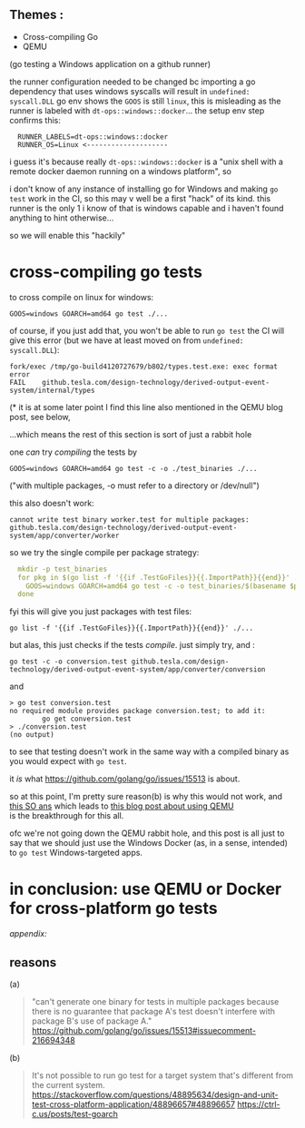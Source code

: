 ## Themes : 
- Cross-compiling Go
- QEMU

(go testing a Windows application on a github runner)
  
the runner configuration needed to be changed bc importing a go dependency that uses windows syscalls will result in `undefined: syscall.DLL`
go env shows the `GOOS` is still `linux`, this is misleading as the runner is labeled with `dt-ops::windows::docker`...
the setup env step confirms this:
```
  RUNNER_LABELS=dt-ops::windows::docker
  RUNNER_OS=Linux <--------------------
```
i guess it's because really `dt-ops::windows::docker` is a "unix shell with a remote docker daemon running on a windows platform", so 

i don't know of any instance of installing go for Windows and making `go test` work in the CI, so this may v well be a first "hack" of its kind. this runner is the only 1 i know of that is windows capable and i haven't found anything to hint otherwise...

so we will enable this "hackily"

# cross-compiling go tests

to cross compile on linux for windows: 
```
GOOS=windows GOARCH=amd64 go test ./...
```

of course, if you just add that, you won't be able to run `go test` 
the CI will give this error (but we have at least moved on from `undefined: syscall.DLL`):
```
fork/exec /tmp/go-build4120727679/b802/types.test.exe: exec format error
FAIL	github.tesla.com/design-technology/derived-output-event-system/internal/types
```
(* it is at some later point I find this line also mentioned in the QEMU blog post, see below,

...which means the rest of this section is sort of just a rabbit hole

one *can* try *compiling* the tests by 
```
GOOS=windows GOARCH=amd64 go test -c -o ./test_binaries ./...
```
("with multiple packages, -o must refer to a directory or /dev/null")

this also doesn't work: 
```
cannot write test binary worker.test for multiple packages:
github.tesla.com/design-technology/derived-output-event-system/app/converter/worker
```

so we try the single compile per package strategy:

```yaml
  mkdir -p test_binaries
  for pkg in $(go list -f '{{if .TestGoFiles}}{{.ImportPath}}{{end}}' ./...); do
    GOOS=windows GOARCH=amd64 go test -c -o test_binaries/$(basename $pkg).test $pkg
  done
```

fyi this will give you just packages with test files:
```
go list -f '{{if .TestGoFiles}}{{.ImportPath}}{{end}}' ./...
```

but alas, this just checks if the tests *compile*. just simply try, and :
```
go test -c -o conversion.test github.tesla.com/design-technology/derived-output-event-system/app/converter/conversion
```
and
```
> go test conversion.test
no required module provides package conversion.test; to add it:
        go get conversion.test
> ./conversion.test
(no output)
```
to see that testing doesn't work in the same way with a compiled binary as you would expect with `go test`.

it *is* what https://github.com/golang/go/issues/15513 is about. 

so at this point, I'm pretty sure reason(b) is why this would not work, and [this SO ans](https://stackoverflow.com/a/74389382) which leads to [this blog post about using QEMU](https://ctrl-c.us/posts/test-goarch)  
is the breakthrough for this all.

ofc we're not going down the QEMU rabbit hole, and this post is all just to say that we should just use the Windows Docker (as, in a sense, intended) to `go test` Windows-targeted apps.

# in conclusion: use QEMU or Docker for cross-platform go tests

*appendix:*
## reasons
(a) 
> "can't generate one binary for tests in multiple packages
because there is no guarantee that package A's test doesn't
interfere with package B's use of package A."
https://github.com/golang/go/issues/15513#issuecomment-216694348

(b)
> It's not possible to run go test for a target system that's different from the current system.
https://stackoverflow.com/questions/48895634/design-and-unit-test-cross-platform-application/48896657#48896657
https://ctrl-c.us/posts/test-goarch
